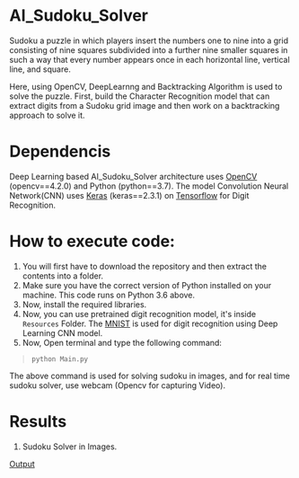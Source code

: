 # AI_Sudoku_Solver

Sudoku a puzzle in which players insert the numbers one to nine into a grid consisting of nine squares subdivided into a further nine smaller squares in such a way that every number appears once in each horizontal line, vertical line, and square.

Here, using OpenCV, DeepLearnng and Backtracking Algorithm is used to solve the puzzle. First, build the Character Recognition model that can extract digits from a Sudoku grid image and then work on a backtracking approach to solve it.

# Dependencis

Deep Learning based AI_Sudoku_Solver architecture uses [OpenCV](https://opencv.org/) (opencv==4.2.0) and Python (python==3.7). The model Convolution Neural Network(CNN) uses [Keras](https://keras.io/) (keras==2.3.1) on [Tensorflow](https://www.tensorflow.org/) for Digit Recognition.

# How to execute code:

1. You will first have to download the repository and then extract the contents into a folder.
2. Make sure you have the correct version of Python installed on your machine. This code runs on Python 3.6 above.
3. Now, install the required libraries.
4. Now, you can use pretrained digit recognition model, it's inside `Resources` Folder. The [MNIST](https://en.wikipedia.org/wiki/MNIST_database) is used for digit recognition using Deep Learning CNN model. 
5. Now, Open terminal and type the following command:
> `python Main.py`

The above command is used for solving sudoku in images, and for real time sudoku solver, use webcam (Opencv for capturing Video).

# Results

1. Sudoku Solver in Images.

[Output](https://github.com/Devashi-Choudhary/AI_Sudoku_Solver/blob/main/Resources/output.JPG)
